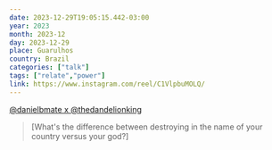 ```yaml
---
date: 2023-12-29T19:05:15.442-03:00
year: 2023
month: 2023-12
day: 2023-12-29
place: Guarulhos
country: Brazil
categories: ["talk"]
tags: ["relate","power"]
link: https://www.instagram.com/reel/C1VlpbuMOLQ/
---
```

[@danielbmate x @thedandelionking](https://www.instagram.com/reel/C1VlpbuMOLQ/)

> [What's the difference between destroying in the name of your country versus your god?]
